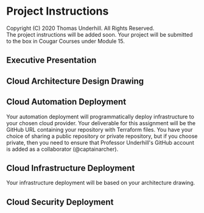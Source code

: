 # Project Instructions
Copyright (C) 2020 Thomas Underhill.  All Rights Reserved.
<br>
The project instructions will be added soon.  Your project will be submitted to the box in Cougar Courses under Module 15.
## Executive Presentation
## Cloud Architecture Design Drawing

## Cloud Automation Deployment
Your automation deployment will programmatically deploy infrastructure to your chosen cloud provider.  Your deliverable for this assignment will be the GitHub URL containing your repository with Terraform files.  You have your choice of sharing a public repository or private repository, but if you choose private, then you need to ensure that Professor Underhill's GitHub account is added as a collaborator (@captainarcher).
## Cloud Infrastructure Deployment
Your infrastructure deployment will be based on your architecture drawing.
## Cloud Security Deployment
